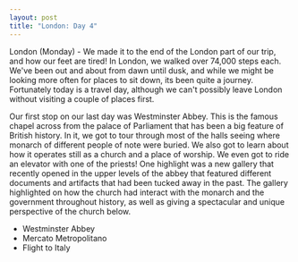 ```yaml
---
layout: post
title: "London: Day 4"
---
```


London (Monday) - We made it to the end of the London part of our trip, and how
our feet are tired! In London, we walked over 74,000 steps each. We've been out
and about from dawn until dusk, and while we might be looking more often for
places to sit down, its been quite a journey. Fortunately today is a travel day,
although we can't possibly leave London without visiting a couple of places
first.

Our first stop on our last day was Westminster Abbey. This is the famous chapel
across from the palace of Parliament that has been a big feature of British
history. In it, we got to tour through most of the halls seeing where monarch of
different people of note were buried. We also got to learn about how it operates
still as a church and a place of worship. We even got to ride an elevator with
one of the priests! One highlight was a new gallery that recently opened in the
upper levels of the abbey that featured different documents and artifacts that
had been tucked away in the past. The gallery highlighted on how the church had
interact with the monarch and the government throughout history, as well as
giving a spectacular and unique perspective of the church below.

- Westminster Abbey
- Mercato Metropolitano
- Flight to Italy
